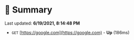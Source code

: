 # 📖 Summary
Last updated: **6/19/2021, 8:14:48 PM**

- `GET` [https://google.com](https://google.com) - **Up** (186ms)
